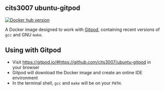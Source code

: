 ## cits3007 ubuntu-gitpod

[![Docker hub version](https://img.shields.io/docker/v/adstewart/cits3007-gitpod?label=Docker%20Hub)](https://hub.docker.com/r/adstewart/cits3007-gitpod)

A Docker image designed to work with [Gitpod][gitpod], containing recent
versions of `gcc` and GNU `make`.

[gitpod]: https://www.gitpod.io/

## Using with Gitpod

- Visit https://gitpod.io/#https://github.com/cits3007/ubuntu-gitpod in your browser
- Gitpod will download the Docker image and create an online IDE environment
- In the terminal shell, `gcc` and `make` will be on your `PATH`.

